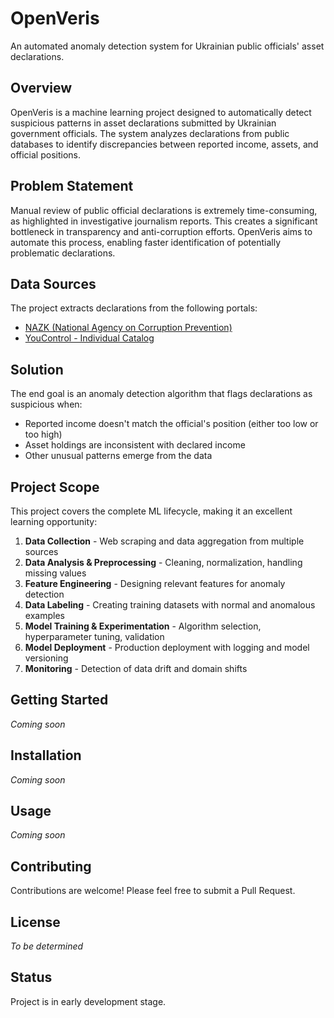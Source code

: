 # OpenVeris

An automated anomaly detection system for Ukrainian public officials' asset declarations.

## Overview

OpenVeris is a machine learning project designed to automatically detect suspicious patterns in asset declarations submitted by Ukrainian government officials. The system analyzes declarations from public databases to identify discrepancies between reported income, assets, and official positions.

## Problem Statement

Manual review of public official declarations is extremely time-consuming, as highlighted in investigative journalism reports. This creates a significant bottleneck in transparency and anti-corruption efforts. OpenVeris aims to automate this process, enabling faster identification of potentially problematic declarations.

## Data Sources

The project extracts declarations from the following portals:

- [NAZK (National Agency on Corruption Prevention)](https://public.nazk.gov.ua/)
- [YouControl - Individual Catalog](https://youcontrol.com.ua/catalog/individuals/)

## Solution

The end goal is an anomaly detection algorithm that flags declarations as suspicious when:
- Reported income doesn't match the official's position (either too low or too high)
- Asset holdings are inconsistent with declared income
- Other unusual patterns emerge from the data

## Project Scope

This project covers the complete ML lifecycle, making it an excellent learning opportunity:

1. **Data Collection** - Web scraping and data aggregation from multiple sources
2. **Data Analysis & Preprocessing** - Cleaning, normalization, handling missing values
3. **Feature Engineering** - Designing relevant features for anomaly detection
4. **Data Labeling** - Creating training datasets with normal and anomalous examples
5. **Model Training & Experimentation** - Algorithm selection, hyperparameter tuning, validation
6. **Model Deployment** - Production deployment with logging and model versioning
7. **Monitoring** - Detection of data drift and domain shifts

## Getting Started

*Coming soon*

## Installation

*Coming soon*

## Usage

*Coming soon*

## Contributing

Contributions are welcome! Please feel free to submit a Pull Request.

## License

*To be determined*

## Status

Project is in early development stage.
